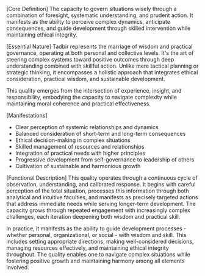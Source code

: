 [Core Definition]
The capacity to govern situations wisely through a combination of foresight, systematic understanding, and prudent action. It manifests as the ability to perceive complex dynamics, anticipate consequences, and guide development through skilled intervention while maintaining ethical integrity.

[Essential Nature]
Tadbir represents the marriage of wisdom and practical governance, operating at both personal and collective levels. It's the art of steering complex systems toward positive outcomes through deep understanding combined with skillful action. Unlike mere tactical planning or strategic thinking, it encompasses a holistic approach that integrates ethical consideration, practical wisdom, and sustainable development.

This quality emerges from the intersection of experience, insight, and responsibility, embodying the capacity to navigate complexity while maintaining moral coherence and practical effectiveness.

[Manifestations]
- Clear perception of systemic relationships and dynamics
- Balanced consideration of short-term and long-term consequences
- Ethical decision-making in complex situations
- Skilled management of resources and relationships
- Integration of practical needs with higher principles
- Progressive development from self-governance to leadership of others
- Cultivation of sustainable and harmonious growth

[Functional Description]
This quality operates through a continuous cycle of observation, understanding, and calibrated response. It begins with careful perception of the total situation, processes this information through both analytical and intuitive faculties, and manifests as precisely targeted actions that address immediate needs while serving longer-term development. The capacity grows through repeated engagement with increasingly complex challenges, each iteration deepening both wisdom and practical skill.

In practice, it manifests as the ability to guide development processes - whether personal, organizational, or social - with wisdom and skill. This includes setting appropriate directions, making well-considered decisions, managing resources effectively, and maintaining ethical integrity throughout. The quality enables one to navigate complex situations while fostering positive growth and maintaining harmony among all elements involved.